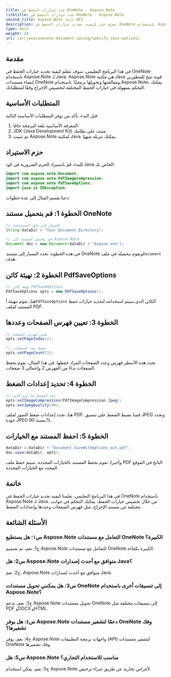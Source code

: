 ```yaml
---
title: حدد خيارات الحفظ في OneNote - Aspose.Note
linktitle: حدد خيارات الحفظ في OneNote - Aspose.Note
second_title: Aspose.Note جافا API
description: تعرف على كيفية تحديد خيارات الحفظ في OneNote باستخدام Aspose.Note لـ Java. قم بتخصيص إعدادات فهرس الصفحات والعدد والضغط دون عناء.
type: docs
weight: 24
url: /ar/java/onenote-document-saving/specify-save-options/
---
```

## مقدمة

في هذا البرنامج التعليمي، سوف نتعلم كيفية تحديد خيارات الحفظ في OneNote باستخدام Aspose.Note لـ Java. Aspose.Note هي مكتبة Java قوية تتيح للمطورين إنشاء مستندات OneNote ومعالجتها وتحويلها برمجيًا. باستخدام Aspose.Note، يمكنك التحكم بسهولة في خيارات الحفظ المختلفة لتخصيص الإخراج وفقًا لمتطلباتك.

## المتطلبات الأساسية

قبل البدء، تأكد من توفر المتطلبات الأساسية التالية:

1. المعرفة الأساسية بلغة البرمجة جافا.
2. JDK (Java Development Kit) مثبت على نظامك.
3.  تم تثبيت Aspose.Note لمكتبة Java. يمكنك تنزيله من[هنا](https://releases.aspose.com/note/java/).

## حزم الاستيراد

للبدء، قم باستيراد الحزم الضرورية في كود Java الخاص بك:

```java
import com.aspose.note.Document;
import com.aspose.note.PdfImageCompression;
import com.aspose.note.PdfSaveOptions;
import java.io.IOException;
```

دعنا نقسم المثال إلى عدة خطوات:

## الخطوة 1: قم بتحميل مستند OneNote

```java
// المسار إلى دليل المستندات.
String dataDir = "Your Document Directory";

// قم بتحميل المستند إلى Aspose.Note.
Document doc = new Document(dataDir + "Aspose.one");
```

 في هذه الخطوة، نحدد المسار إلى مستند OneNote ونقوم بتحميله في ملف`Document` هدف.

## الخطوة 2: تهيئة كائن PdfSaveOptions

```java
// تهيئة كائن PdfSaveOptions
PdfSaveOptions opts = new PdfSaveOptions();
```

 هنا، نقوم بتهيئة أ`PdfSaveOptions` الكائن الذي سيتم استخدامه لتحديد خيارات حفظ المستند كملف PDF.

## الخطوة 3: تعيين فهرس الصفحات وعددها

```java
// تعيين فهرس الصفحة
opts.setPageIndex(2);

// ضبط عدد الصفحات
opts.setPageCount(3);
```

تحدد هذه الأسطر فهرس وعدد الصفحات المراد حفظها. في هذا المثال، نقوم بحفظ الصفحات بدءًا من الفهرس 2 وإجمالي 3 صفحات.

## الخطوة 4: تحديد إعدادات الضغط

```java
// حدد الضغط إذا لزم الأمر
opts.setImageCompression(PdfImageCompression.Jpeg);
opts.setJpegQuality(90);
```

هنا، نحدد إعدادات ضغط الصور لملف PDF. قمنا بضبط الضغط على تنسيق JPEG ونحدد جودة JPEG بنسبة 90%.

## الخطوة 5: احفظ المستند مع الخيارات

```java
dataDir = dataDir + "Document.SaveWithOptions_out.pdf";
doc.save(dataDir, opts);
```

وأخيرا، نقوم بحفظ المستند بالخيارات المحددة. سيتم حفظ ملف PDF الناتج في الموقع المحدد مع الخيارات المحددة.

## خاتمة

في هذا البرنامج التعليمي، تعلمنا كيفية تحديد خيارات الحفظ في OneNote باستخدام Aspose.Note لـ Java. من خلال تخصيص خيارات الحفظ، يمكنك التحكم في جوانب مختلفة من مستند الإخراج، مثل فهرس الصفحات وعددها وإعدادات الضغط.

## الأسئلة الشائعة

### س١: هل يستطيع Aspose.Note التعامل مع مستندات OneNote الكبيرة؟

ج1: نعم، تم تصميم Aspose.Note للتعامل مع مستندات OneNote الكبيرة بكفاءة.

### س2: هل Aspose.Note متوافق مع أحدث إصدارات Java؟

ج2: نعم، Aspose.Note متوافق مع أحدث إصدارات Java.

### س3: هل يمكنني تحويل مستندات OneNote إلى تنسيقات أخرى باستخدام Aspose.Note؟

ج3: نعم، يدعم Aspose.Note تحويل مستندات OneNote إلى تنسيقات مختلفة مثل PDF وDOCX وHTML.

### س٤: هل يوفر Aspose.Note دعمًا لتشفير مستندات OneNote وفك تشفيرها؟

ج4: نعم، يوفر Aspose.Note واجهات برمجة التطبيقات (API) لتشفير مستندات OneNote وفك تشفيرها.

### س5: هل Aspose.Note مناسب للاستخدام التجاري؟

ج5: نعم، يمكن استخدام Aspose.Note لأغراض تجارية عن طريق شراء ترخيص.